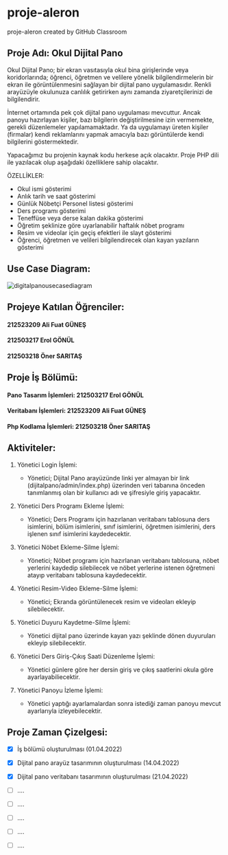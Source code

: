# proje-aleron
proje-aleron created by GitHub Classroom
## Proje Adı: Okul Dijital Pano

Okul Dijital Pano; bir ekran vasıtasıyla okul bina girişlerinde veya koridorlarında; öğrenci, öğretmen ve velilere yönelik bilgilendirmelerin bir ekran ile görüntülenmesini sağlayan bir dijital pano uygulamasıdır. Renkli arayüzüyle okulunuza canlılık getirirken aynı zamanda ziyaretçilerinizi de bilgilendirir.

İnternet ortamında pek çok dijital pano uygulaması mevcuttur. Ancak panoyu hazırlayan kişiler, bazı bilgilerin değiştirilmesine izin vermemekte, gerekli düzenlemeler yapılamamaktadır. Ya da uygulamayı üreten kişiler (firmalar) kendi reklamlarını yapmak amacıyla bazı görüntülerde kendi bilgilerini göstermektedir. 

Yapacağımız bu projenin kaynak kodu herkese açık olacaktır. Proje PHP dili ile yazılacak olup aşağıdaki özelliklere sahip olacaktır.

ÖZELLİKLER:
* Okul ismi gösterimi
* Anlık tarih ve saat gösterimi
* Günlük Nöbetçi Personel listesi gösterimi
* Ders programı gösterimi
* Teneffüse veya derse kalan dakika gösterimi
* Öğretim şeklinize göre uyarlanabilir haftalık nöbet programı
* Resim ve videolar için geçiş efektleri ile slayt gösterimi
* Öğrenci, öğretmen ve velileri bilgilendirecek olan kayan yazıların gösterimi

## Use Case Diagram:

![digitalpanousecasediagram](https://user-images.githubusercontent.com/101043439/161330791-af3e0f8b-20fe-41fc-bb72-6bcc0d6848e4.jpg)


## Projeye Katılan Öğrenciler:
#### 212523209 Ali Fuat GÜNEŞ 
#### 212503217 Erol GÖNÜL
#### 212503218 Öner SARITAŞ


## Proje İş Bölümü:
#### Pano Tasarım İşlemleri: 212503217 Erol GÖNÜL
#### Veritabanı İşlemleri: 212523209 Ali Fuat GÜNEŞ
#### Php Kodlama İşlemleri: 212503218 Öner SARITAŞ


## Aktiviteler:
1. Yönetici Login İşlemi:
   - Yönetici; Dijital Pano arayüzünde linki yer almayan bir link (dijitalpano/admin/index.php) üzerinden veri tabanına önceden tanımlanmış olan bir kullanıcı adı ve şifresiyle giriş yapacaktır. 

2. Yönetici Ders Programı Ekleme İşlemi:
   - Yönetici; Ders Programı için hazırlanan veritabanı tablosuna ders isimlerini, bölüm isimlerini, sınıf isimlerini, öğretmen isimlerini, ders işlenen sınıf isimlerini kaydedecektir.

3. Yönetici Nöbet Ekleme-Silme İşlemi:
   - Yönetici; Nöbet programı için hazırlanan veritabanı tablosuna, nöbet yerlerini kaydedip silebilecek ve nöbet yerlerine istenen öğretmeni atayıp veritabanı tablosuna kaydedecektir.

4. Yönetici Resim-Video Ekleme-Silme İşlemi:
   - Yönetici; Ekranda görüntülenecek resim ve videoları ekleyip silebilecektir.

5. Yönetici Duyuru Kaydetme-Silme İşlemi:
   - Yönetici dijital pano üzerinde kayan yazı şeklinde dönen duyuruları ekleyip silebilecektir.

6. Yönetici Ders Giriş-Çıkış Saati Düzenleme İşlemi:
   - Yönetici günlere göre her dersin giriş ve çıkış saatlerini okula göre ayarlayabiliecektir.

7. Yönetici Panoyu İzleme İşlemi:
   - Yönetici yaptığı ayarlamalardan sonra istediği zaman panoyu mevcut ayarlarıyla izleyebilecektir.


## Proje Zaman Çizelgesi:
- [x] İş bölümü oluşturulması (01.04.2022)
- [x] Dijital pano arayüz tasarımının oluşturulması (14.04.2022)
- [x] Dijital pano veritabanı tasarımının oluşturulması (21.04.2022)
- [ ] ....
- [ ] ....
- [ ] ....
- [ ] ....
- [ ] ....

